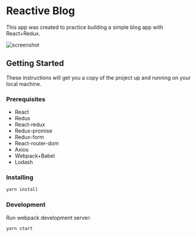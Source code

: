 # Reactive Blog

This app was created to practice building a simple blog app with React+Redux.

![screenshot](https://user-images.githubusercontent.com/21099219/38680696-e6dedc3e-3ea1-11e8-8f44-20e696634545.png)

## Getting Started

These instructions will get you a copy of the project up and running on your local machine.

### Prerequisites

* React
* Redux
* React-redux
* Redux-promise
* Redux-form
* React-router-dom
* Axios
* Webpack+Babel
* Lodash

### Installing

```bash
yarn install
```

### Development

Run webpack development server:

```bash
yarn start
```